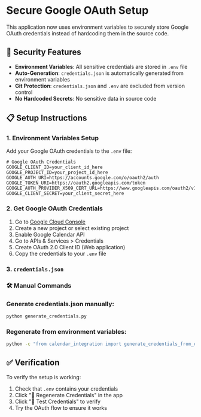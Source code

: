 # Secure Google OAuth Setup

This application now uses environment variables to securely store Google OAuth credentials instead of hardcoding them in the source code.

## 🔐 Security Features

- **Environment Variables**: All sensitive credentials are stored in `.env` file
- **Auto-Generation**: `credentials.json` is automatically generated from environment variables
- **Git Protection**: `credentials.json` and `.env` are excluded from version control
- **No Hardcoded Secrets**: No sensitive data in source code

## 📋 Setup Instructions

### 1. Environment Variables Setup

Add your Google OAuth credentials to the `.env` file:

```env
# Google OAuth Credentials
GOOGLE_CLIENT_ID=your_client_id_here
GOOGLE_PROJECT_ID=your_project_id_here
GOOGLE_AUTH_URI=https://accounts.google.com/o/oauth2/auth
GOOGLE_TOKEN_URI=https://oauth2.googleapis.com/token
GOOGLE_AUTH_PROVIDER_X509_CERT_URL=https://www.googleapis.com/oauth2/v1/certs
GOOGLE_CLIENT_SECRET=your_client_secret_here
```

### 2. Get Google OAuth Credentials

1. Go to [Google Cloud Console](https://console.cloud.google.com/)
2. Create a new project or select existing project
3. Enable Google Calendar API
4. Go to APIs & Services > Credentials
5. Create OAuth 2.0 Client ID (Web application)
6. Copy the credentials to your `.env` file

### 3.  `credentials.json` 
### 🛠️ Manual Commands

### Generate credentials.json manually:
```bash
python generate_credentials.py
```

### Regenerate from environment variables:
```bash
python -c "from calendar_integration import generate_credentials_from_env; generate_credentials_from_env()"
```

## ✅ Verification

To verify the setup is working:

1. Check that `.env` contains your credentials
2. Click "🔧 Regenerate Credentials" in the app
3. Click "🔑 Test Credentials" to verify
4. Try the OAuth flow to ensure it works 